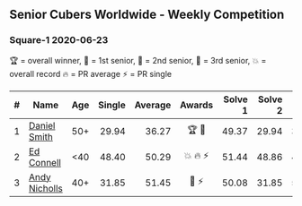 ## Senior Cubers Worldwide - Weekly Competition
### Square-1 2020-06-23

🏆 = overall winner, 🥇 = 1st senior, 🥈 = 2nd senior, 🥉 = 3rd senior, 💥 = overall record 🔥 = PR average ⚡ = PR single

| # | Name | Age | Single | Average | Awards | Solve 1 | Solve 2 | Solve 3 | Solve 4 | Solve 5 | Video |
| :--: | -- | :--: | --: | --: | :--: | --: | --: | --: | --: | --: | :-- |
| 1 | [Daniel Smith](../../persons/daniel_smith/sq1.md) | 50+ | 29.94 | 36.27 | 🏆 🥇 | 49.37 | 29.94 | 37.35 | 34.91 | 36.56 | [Link](https://www.facebook.com/events/1618516681636159/permalink/1624493677705126/) |
| 2 | [Ed Connell](../../persons/ed_connell/sq1.md) | <40 | 48.40 | 50.29 | 💥 🔥 ⚡ | 51.44 | 48.86 | 48.40 | 50.58 | 57.21 | [Link](https://www.facebook.com/events/1618516681636159/permalink/1621436411344186/) |
| 3 | [Andy Nicholls](../../persons/andy_nicholls/sq1.md) | 40+ | 31.85 | 51.45 | 🥈 ⚡ | 50.08 | 31.85 | 50.34 | 53.94 | 1:31.86 | [Link](https://www.facebook.com/events/1618516681636159/permalink/1624283784392782/) |

<!-- Global site tag (gtag.js) - Google Analytics -->
<script async src="https://www.googletagmanager.com/gtag/js?id=UA-86348435-3"></script>
<script>window.dataLayer = window.dataLayer || []; function gtag() {dataLayer.push(arguments);} gtag('js', new Date()); gtag('config', 'UA-86348435-3');</script>
